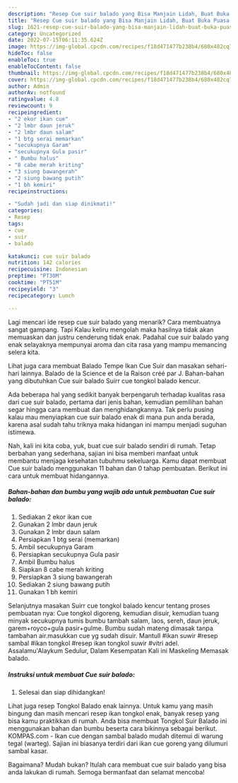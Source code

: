 ```yaml
---
description: "Resep Cue suir balado yang Bisa Manjain Lidah, Buat Buka Puasa Lezat"
title: "Resep Cue suir balado yang Bisa Manjain Lidah, Buat Buka Puasa Lezat"
slug: 1621-resep-cue-suir-balado-yang-bisa-manjain-lidah-buat-buka-puasa-lezat
category: Uncategorized
date: 2022-07-15T06:11:35.624Z
image: https://img-global.cpcdn.com/recipes/f18d471477b238b4/680x482cq70/cue-suir-balado-foto-resep-utama.jpg
hideToc: false
enableToc: true
enableTocContent: false
thumbnail: https://img-global.cpcdn.com/recipes/f18d471477b238b4/680x482cq70/cue-suir-balado-foto-resep-utama.jpg
cover: https://img-global.cpcdn.com/recipes/f18d471477b238b4/680x482cq70/cue-suir-balado-foto-resep-utama.jpg
author: Admin
authorAv: notfound
ratingvalue: 4.8
reviewcount: 9
recipeingredient:
- "2 ekor ikan cue"
- "2 lmbr daun jeruk"
- "2 lmbr daun salam"
- "1 btg serai memarkan"
- "secukupnya Garam"
- "secukupnya Gula pasir"
- " Bumbu halus"
- "8 cabe merah kriting"
- "3 siung bawangerah"
- "2 siung bawang putih"
- "1 bh kemiri"
recipeinstructions:

- "Sudah jadi dan siap dinikmati!"
categories:
- Resep
tags:
- cue
- suir
- balado

katakunci: cue suir balado 
nutrition: 142 calories
recipecuisine: Indonesian
preptime: "PT30M"
cooktime: "PT51M"
recipeyield: "3"
recipecategory: Lunch

---
```



Lagi mencari ide resep cue suir balado yang menarik? Cara membuatnya sangat gampang. Tapi Kalau keliru mengolah maka hasilnya tidak akan memuaskan dan justru cenderung tidak enak. Padahal cue suir balado yang enak selayaknya mempunyai aroma dan cita rasa yang mampu memancing selera kita.


Lihat juga cara membuat Balado Tempe Ikan Cue Suir dan masakan sehari-hari lainnya. Balado de la Science et de la Raison créé par J. Bahan-bahan yang dibutuhkan Cue suir balado Suirr cue tongkol balado kencur.

Ada beberapa hal yang sedikit banyak berpengaruh terhadap kualitas rasa dari cue suir balado, pertama dari jenis bahan, kemudian pemilihan bahan segar hingga cara membuat dan menghidangkannya. Tak perlu pusing kalau mau menyiapkan cue suir balado enak di mana pun anda berada, karena asal sudah tahu triknya maka hidangan ini mampu menjadi suguhan istimewa.


Nah, kali ini kita coba, yuk, buat cue suir balado sendiri di rumah. Tetap berbahan yang sederhana, sajian ini bisa memberi manfaat untuk membantu menjaga kesehatan tubuhmu sekeluarga. Kamu dapat membuat Cue suir balado menggunakan 11 bahan dan 0 tahap pembuatan. Berikut ini cara untuk membuat hidangannya.

<!--inarticleads1-->

##### Bahan-bahan dan bumbu yang wajib ada untuk pembuatan Cue suir balado:

1. Sediakan 2 ekor ikan cue
1. Gunakan 2 lmbr daun jeruk
1. Gunakan 2 lmbr daun salam
1. Persiapkan 1 btg serai (memarkan)
1. Ambil secukupnya Garam
1. Persiapkan secukupnya Gula pasir
1. Ambil  Bumbu halus
1. Siapkan 8 cabe merah kriting
1. Persiapkan 3 siung bawangerah
1. Sediakan 2 siung bawang putih
1. Gunakan 1 bh kemiri


Selanjutnya masakan Suirr cue tongkol balado kencur tentang proses pembuatan nya: Cue tongkol digoreng, kemudian disuir, kemudian tuang minyak secukupnya tumis bumbu tambah salam, laos, sereh, daun jeruk, garem+royco+gula pasir+gulme. Bumbu sudah mateng dimasak tanpa tambahan air.masukkan cue yg sudah disuir. Mantull #ikan suwir #resep sambal #ikan tongkol #resep ikan tongkol suwir #vitri adel. Assalamu&#39;Alaykum Sedulur, Dalam Kesempatan Kali ini Maskeling Memasak balado. 

<!--inarticleads2-->

##### Instruksi untuk membuat Cue suir balado:


1. Selesai dan siap dihidangkan!

Lihat juga resep Tongkol Balado enak lainnya. Untuk kamu yang masih bingung dan masih mencari resep ikan tongkol enak, banyak resep yang bisa kamu praktikkan di rumah. Anda bisa membuat Tongkol Suir Balado ini menggunakan bahan dan bumbu beserta cara bikinnya sebagai berikut. KOMPAS.com - Ikan cue dengan sambal balado mudah ditemui di warung tegal (warteg). Sajian ini biasanya terdiri dari ikan cue goreng yang dilumuri sambal kasar. 

Bagaimana? Mudah bukan? Itulah cara membuat cue suir balado yang bisa anda lakukan di rumah. Semoga bermanfaat dan selamat mencoba!
